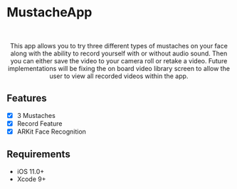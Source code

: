 # MustacheApp
<br />
<p align="center">
  </a>
  <p align="center">
    This app allows you to try three different types of mustaches on your face along with the ability to record yourself with or without audio sound. Then you can either save the video to your camera roll or retake a video. Future implementations will be fixing the on board video library screen to allow the user to view all recorded videos within the app. 
  </p>
</p>

## Features

- [x] 3 Mustaches
- [x] Record Feature
- [x] ARKit Face Recognition 

## Requirements

- iOS 11.0+
- Xcode 9+


